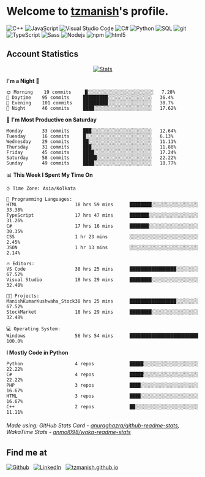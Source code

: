 # Welcome to [tzmanish](https://tzmanish.github.io/)'s profile.

<p>
    <img alt="C++" src="https://img.shields.io/badge/-C%2B%2B-00427e?style=flat-square&logo=C%2B%2B&logoColor=white" />
    <img alt="JavaScript" src="https://img.shields.io/badge/-JavaScript-e19f2a?style=flat-square&logo=JavaScript&logoColor=white" />
    <img alt="Visual Studio Code" src="https://img.shields.io/badge/-Visual%20Studio%20Code-0176c5?style=flat-square&logo=visual-studio-code&logoColor=white" />
    <img alt="C#" src="https://img.shields.io/badge/-C%23-2f0073?style=flat-square&logo=C%2B%2B&logoColor=white" />
    <img alt="Python" src="https://img.shields.io/badge/-Python-356c9c?style=flat-square&logo=python&logoColor=white" />
    <img alt="SQL" src="https://img.shields.io/badge/-SQL-de8a03?style=flat-square&logo=mysql&logoColor=white" />
    <img alt="git" src="https://img.shields.io/badge/-Git-e94f32?style=flat-square&logo=git&logoColor=white" />
    <img alt="TypeScript" src="https://img.shields.io/badge/-TypeScript-0077c6?style=flat-square&logo=typescript&logoColor=white" />
    <img alt="Sass" src="https://img.shields.io/badge/-Sass-c76496?style=flat-square&logo=sass&logoColor=white" />
    <img alt="Nodejs" src="https://img.shields.io/badge/-Nodejs-519a41?style=flat-square&logo=Node.js&logoColor=white" />
    <img alt="npm" src="https://img.shields.io/badge/-NPM-c53635?style=flat-square&logo=npm&logoColor=white" />
    <img alt="html5" src="https://img.shields.io/badge/-HTML5-de4b25?style=flat-square&logo=html5&logoColor=white" />
</p>

## Account Statistics

<p align="center"> <a href="https://github-readme-stats.vercel.app/api?username=tzmanish&include_all_commits=true&count_private=true">
    <img src="https://github-readme-stats.vercel.app/api?username=tzmanish&include_all_commits=true&count_private=true&hide=stars,prs&show_icons=true&hide_title=true" alt="Stats" style="max-width:100%">
</a> </p>

<!--START_SECTION:waka-->
**I'm a Night 🦉** 

```text
🌞 Morning    19 commits     █░░░░░░░░░░░░░░░░░░░░░░░░   7.28% 
🌆 Daytime    95 commits     █████████░░░░░░░░░░░░░░░░   36.4% 
🌃 Evening    101 commits    █████████░░░░░░░░░░░░░░░░   38.7% 
🌙 Night      46 commits     ████░░░░░░░░░░░░░░░░░░░░░   17.62%

```
📅 **I'm Most Productive on Saturday** 

```text
Monday       33 commits     ███░░░░░░░░░░░░░░░░░░░░░░   12.64% 
Tuesday      16 commits     █░░░░░░░░░░░░░░░░░░░░░░░░   6.13% 
Wednesday    29 commits     ██░░░░░░░░░░░░░░░░░░░░░░░   11.11% 
Thursday     31 commits     ███░░░░░░░░░░░░░░░░░░░░░░   11.88% 
Friday       45 commits     ████░░░░░░░░░░░░░░░░░░░░░   17.24% 
Saturday     58 commits     █████░░░░░░░░░░░░░░░░░░░░   22.22% 
Sunday       49 commits     ████░░░░░░░░░░░░░░░░░░░░░   18.77%

```


📊 **This Week I Spent My Time On** 

```text
⌚︎ Time Zone: Asia/Kolkata

💬 Programming Languages: 
HTML                     18 hrs 59 mins      ████████░░░░░░░░░░░░░░░░░   33.38% 
TypeScript               17 hrs 47 mins      ███████░░░░░░░░░░░░░░░░░░   31.26% 
C#                       17 hrs 16 mins      ███████░░░░░░░░░░░░░░░░░░   30.35% 
CSS                      1 hr 23 mins        ░░░░░░░░░░░░░░░░░░░░░░░░░   2.45% 
JSON                     1 hr 13 mins        ░░░░░░░░░░░░░░░░░░░░░░░░░   2.14%

🔥 Editors: 
VS Code                  38 hrs 25 mins      █████████████████░░░░░░░░   67.52% 
Visual Studio            18 hrs 29 mins      ████████░░░░░░░░░░░░░░░░░   32.48%

🐱‍💻 Projects: 
ManishKumarKushwaha_Stock38 hrs 25 mins      █████████████████░░░░░░░░   67.52% 
StockMarket              18 hrs 29 mins      ████████░░░░░░░░░░░░░░░░░   32.48%

💻 Operating System: 
Windows                  56 hrs 54 mins      █████████████████████████   100.0%

```

**I Mostly Code in Python** 

```text
Python                   4 repos             █████░░░░░░░░░░░░░░░░░░░░   22.22% 
C#                       4 repos             █████░░░░░░░░░░░░░░░░░░░░   22.22% 
PHP                      3 repos             ████░░░░░░░░░░░░░░░░░░░░░   16.67% 
HTML                     3 repos             ████░░░░░░░░░░░░░░░░░░░░░   16.67% 
C++                      2 repos             ██░░░░░░░░░░░░░░░░░░░░░░░   11.11%

```



<!--END_SECTION:waka-->

###### Made using: GitHub Stats Card - [anuraghazra/github-readme-stats](https://github.com/anuraghazra/github-readme-stats), WakaTime Stats - [anmol098/waka-readme-stats](https://github.com/anmol098/waka-readme-stats)

## Find me at

[![Github](https://img.shields.io/badge/github-tzmanish-black?logo=github&style=for-the-badge)](https://github.com/tzmanish)
&nbsp;
[![LinkedIn](https://img.shields.io/badge/linkedin-tzman-0077b5?logo=linkedin&style=for-the-badge)](https://www.linkedin.com/in/tzman)
&nbsp;
[![tzmanish.github.io](https://img.shields.io/badge/resume-tzmanish.github.io-red?logo=internet%20explorer&style=for-the-badge)](https://tzmanish.github.io)
